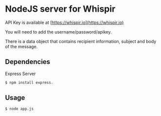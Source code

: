 # NodeJS server for Whispir

API Key is available at [https://whispir.io](https://whispir.io)

You will need to add the username/password/apikey.

There is a data object that contains recipient information, subject and body of the message.

## Dependencies
Express Server

```bash
$ npm install express.
```

## Usage

```bash
$ node app.js
```
